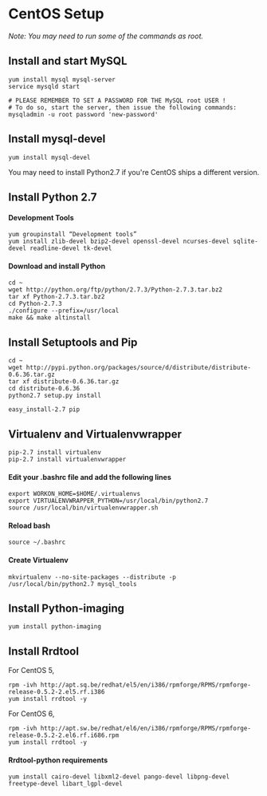 # CentOS Setup

*Note: You may need to run some of the commands as root.*

## Install and start MySQL

    yum install mysql mysql-server
    service mysqld start
    
    # PLEASE REMEMBER TO SET A PASSWORD FOR THE MySQL root USER !
    # To do so, start the server, then issue the following commands:
    mysqladmin -u root password 'new-password'

## Install mysql-devel

    yum install mysql-devel

You may need to install Python2.7 if you're CentOS ships a different version.

## Install Python 2.7

#### Development Tools

    yum groupinstall “Development tools”
    yum install zlib-devel bzip2-devel openssl-devel ncurses-devel sqlite-devel readline-devel tk-devel
    
#### Download and install Python

    cd ~
    wget http://python.org/ftp/python/2.7.3/Python-2.7.3.tar.bz2
    tar xf Python-2.7.3.tar.bz2
    cd Python-2.7.3
	./configure --prefix=/usr/local
	make && make altinstall
    
## Install Setuptools and Pip

    cd ~
    wget http://pypi.python.org/packages/source/d/distribute/distribute-0.6.36.tar.gz
    tar xf distribute-0.6.36.tar.gz
	cd distribute-0.6.36
	python2.7 setup.py install

	easy_install-2.7 pip
    
## Virtualenv and Virtualenvwrapper

    pip-2.7 install virtualenv
    pip-2.7 install virtualenvwrapper
    
#### Edit your .bashrc file and add the following lines

    export WORKON_HOME=$HOME/.virtualenvs
    export VIRTUALENVWRAPPER_PYTHON=/usr/local/bin/python2.7
    source /usr/local/bin/virtualenvwrapper.sh


#### Reload bash

    source ~/.bashrc

#### Create Virtualenv

    mkvirtualenv --no-site-packages --distribute -p /usr/local/bin/python2.7 mysql_tools

## Install Python-imaging

    yum install python-imaging

## Install Rrdtool

For CentOS 5,

    rpm -ivh http://apt.sq.be/redhat/el5/en/i386/rpmforge/RPMS/rpmforge-release-0.5.2-2.el5.rf.i386
    yum install rrdtool -y
    
For CentOS 6,

    rpm -ivh http://apt.sw.be/redhat/el6/en/i386/rpmforge/RPMS/rpmforge-release-0.5.2-2.el6.rf.i686.rpm
    yum install rrdtool -y

#### Rrdtool-python requirements

    yum install cairo-devel libxml2-devel pango-devel libpng-devel freetype-devel libart_lgpl-devel

